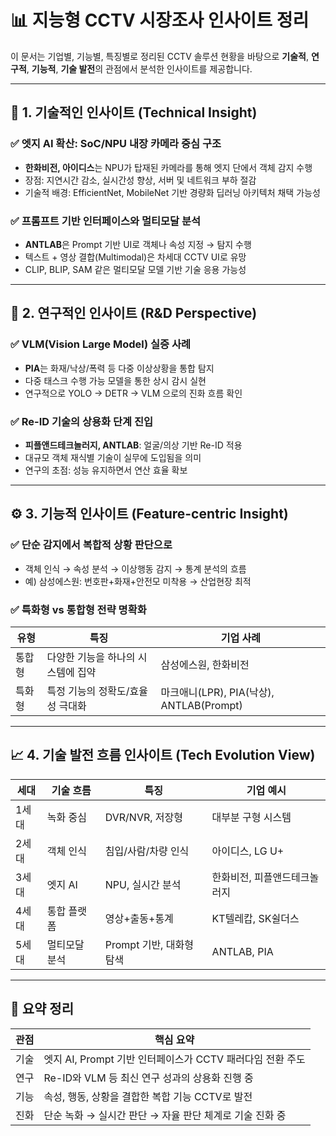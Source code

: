 
# 📊 지능형 CCTV 시장조사 인사이트 정리

이 문서는 기업별, 기능별, 특징별로 정리된 CCTV 솔루션 현황을 바탕으로 **기술적**, **연구적**, **기능적**, **기술 발전**의 관점에서 분석한 인사이트를 제공합니다.

---

## 🔬 1. 기술적인 인사이트 (Technical Insight)

### ✅ 엣지 AI 확산: SoC/NPU 내장 카메라 중심 구조
- **한화비전, 아이디스**는 NPU가 탑재된 카메라를 통해 엣지 단에서 객체 감지 수행
- 장점: 지연시간 감소, 실시간성 향상, 서버 및 네트워크 부하 절감
- 기술적 배경: EfficientNet, MobileNet 기반 경량화 딥러닝 아키텍처 채택 가능성

### ✅ 프롬프트 기반 인터페이스와 멀티모달 분석
- **ANTLAB**은 Prompt 기반 UI로 객체나 속성 지정 → 탐지 수행
- 텍스트 + 영상 결합(Multimodal)은 차세대 CCTV UI로 유망
- CLIP, BLIP, SAM 같은 멀티모달 모델 기반 기술 응용 가능성

---

## 🧪 2. 연구적인 인사이트 (R&D Perspective)

### ✅ VLM(Vision Large Model) 실증 사례
- **PIA**는 화재/낙상/폭력 등 다중 이상상황을 통합 탐지
- 다중 태스크 수행 가능 모델을 통한 상시 감시 실현
- 연구적으로 YOLO → DETR → VLM 으로의 진화 흐름 확인

### ✅ Re-ID 기술의 상용화 단계 진입
- **피플앤드테크놀러지, ANTLAB**: 얼굴/의상 기반 Re-ID 적용
- 대규모 객체 재식별 기술이 실무에 도입됨을 의미
- 연구의 초점: 성능 유지하면서 연산 효율 확보

---

## ⚙️ 3. 기능적 인사이트 (Feature-centric Insight)

### ✅ 단순 감지에서 복합적 상황 판단으로
- 객체 인식 → 속성 분석 → 이상행동 감지 → 통계 분석의 흐름
- 예) 삼성에스원: 번호판+화재+안전모 미착용 → 산업현장 최적

### ✅ 특화형 vs 통합형 전략 명확화
| 유형 | 특징 | 기업 사례 |
|------|------|------------|
| 통합형 | 다양한 기능을 하나의 시스템에 집약 | 삼성에스원, 한화비전 |
| 특화형 | 특정 기능의 정확도/효율성 극대화 | 마크애니(LPR), PIA(낙상), ANTLAB(Prompt) |

---

## 📈 4. 기술 발전 흐름 인사이트 (Tech Evolution View)

| 세대 | 기술 흐름 | 특징 | 기업 예시 |
|------|------------|--------|------------|
| 1세대 | 녹화 중심 | DVR/NVR, 저장형 | 대부분 구형 시스템 |
| 2세대 | 객체 인식 | 침입/사람/차량 인식 | 아이디스, LG U+ |
| 3세대 | 엣지 AI | NPU, 실시간 분석 | 한화비전, 피플앤드테크놀러지 |
| 4세대 | 통합 플랫폼 | 영상+출동+통계 | KT텔레캅, SK쉴더스 |
| 5세대 | 멀티모달 분석 | Prompt 기반, 대화형 탐색 | ANTLAB, PIA |

---

## 🧩 요약 정리

| 관점 | 핵심 요약 |
|------|-----------|
| 기술 | 엣지 AI, Prompt 기반 인터페이스가 CCTV 패러다임 전환 주도 |
| 연구 | Re-ID와 VLM 등 최신 연구 성과의 상용화 진행 중 |
| 기능 | 속성, 행동, 상황을 결합한 복합 기능 CCTV로 발전 |
| 진화 | 단순 녹화 → 실시간 판단 → 자율 판단 체계로 기술 진화 중 |

